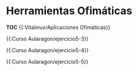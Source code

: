 # Herramientas Ofimáticas

__TOC__
{{:Vitalinux/Aplicaciones Ofimáticas}}


{{:Curso Aularagon/ejercicio5-3}}

{{:Curso Aularagon/ejercicio5-4}}

{{:Curso Aularagon/ejercicio5-5}}

